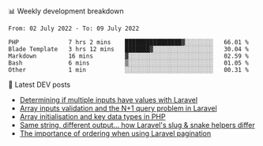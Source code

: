 📊 Weekly development breakdown
<!--START_SECTION:waka-->

```text
From: 02 July 2022 - To: 09 July 2022

PHP              7 hrs 2 mins    ████████████████▓░░░░░░░░   66.01 %
Blade Template   3 hrs 12 mins   ███████▓░░░░░░░░░░░░░░░░░   30.04 %
Markdown         16 mins         ▓░░░░░░░░░░░░░░░░░░░░░░░░   02.59 %
Bash             6 mins          ▒░░░░░░░░░░░░░░░░░░░░░░░░   01.05 %
Other            1 min           ░░░░░░░░░░░░░░░░░░░░░░░░░   00.31 %
```

<!--END_SECTION:waka-->

📕 Latest DEV posts
<!-- BLOG-POST-LIST:START -->
- [Determining if multiple inputs have values with Laravel](https://dev.to/michaelvickersuk/determining-if-multiple-inputs-have-values-with-laravel-km6)
- [Array inputs validation and the N+1 query problem in Laravel](https://dev.to/michaelvickersuk/array-inputs-validation-and-the-n1-query-problem-in-laravel-2agb)
- [Array initialisation and key data types in PHP](https://dev.to/michaelvickersuk/array-initialisation-and-key-data-types-in-php-1e5b)
- [Same string, different output... how Laravel&#39;s slug &amp; snake helpers differ](https://dev.to/michaelvickersuk/same-string-different-output-how-laravels-slug-snake-helpers-differ-1ccj)
- [The importance of ordering when using Laravel pagination](https://dev.to/michaelvickersuk/the-importance-of-ordering-when-using-laravel-pagination-1e37)
<!-- BLOG-POST-LIST:END -->
